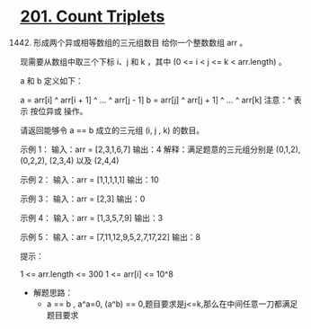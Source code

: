 
# [201. Count Triplets](https://leetcode-cn.com/problems/count-triplets-that-can-form-two-arrays-of-equal-xor/)

1442. 形成两个异或相等数组的三元组数目
给你一个整数数组 arr 。

现需要从数组中取三个下标 i、j 和 k ，其中 (0 <= i < j <= k < arr.length) 。

a 和 b 定义如下：

a = arr[i] ^ arr[i + 1] ^ ... ^ arr[j - 1]
b = arr[j] ^ arr[j + 1] ^ ... ^ arr[k]
注意：^ 表示 按位异或 操作。

请返回能够令 a == b 成立的三元组 (i, j , k) 的数目。

 

示例 1：
输入：arr = [2,3,1,6,7]
输出：4
解释：满足题意的三元组分别是 (0,1,2), (0,2,2), (2,3,4) 以及 (2,4,4)

示例 2：
输入：arr = [1,1,1,1,1]
输出：10

示例 3：
输入：arr = [2,3]
输出：0

示例 4：
输入：arr = [1,3,5,7,9]
输出：3

示例 5：
输入：arr = [7,11,12,9,5,2,7,17,22]
输出：8
 

提示：

1 <= arr.length <= 300
1 <= arr[i] <= 10^8

- 解题思路：  
    - a == b , a^a=0, (a^b) == 0,题目要求是j<=k,那么在中间任意一刀都满足题目要求
